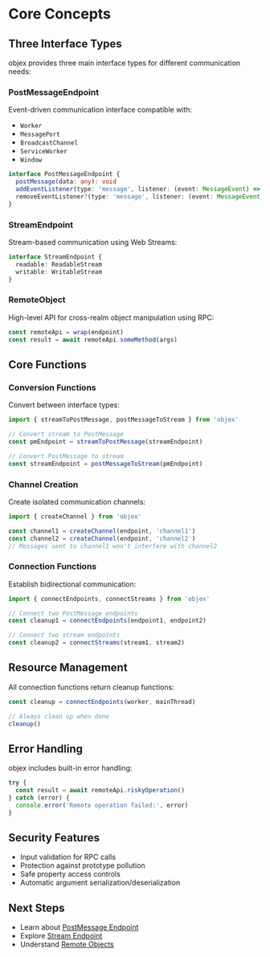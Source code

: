 # Core Concepts

## Three Interface Types

objex provides three main interface types for different communication needs:

### PostMessageEndpoint

Event-driven communication interface compatible with:
- `Worker`
- `MessagePort` 
- `BroadcastChannel`
- `ServiceWorker`
- `Window`

```typescript
interface PostMessageEndpoint {
  postMessage(data: any): void
  addEventListener(type: 'message', listener: (event: MessageEvent) => void): void
  removeEventListener?(type: 'message', listener: (event: MessageEvent) => void): void
}
```

### StreamEndpoint

Stream-based communication using Web Streams:

```typescript
interface StreamEndpoint {
  readable: ReadableStream
  writable: WritableStream
}
```

### RemoteObject

High-level API for cross-realm object manipulation using RPC:

```typescript
const remoteApi = wrap(endpoint)
const result = await remoteApi.someMethod(args)
```

## Core Functions

### Conversion Functions

Convert between interface types:

```typescript
import { streamToPostMessage, postMessageToStream } from 'objex'

// Convert stream to PostMessage
const pmEndpoint = streamToPostMessage(streamEndpoint)

// Convert PostMessage to stream  
const streamEndpoint = postMessageToStream(pmEndpoint)
```

### Channel Creation

Create isolated communication channels:

```typescript
import { createChannel } from 'objex'

const channel1 = createChannel(endpoint, 'channel1')
const channel2 = createChannel(endpoint, 'channel2')
// Messages sent to channel1 won't interfere with channel2
```

### Connection Functions

Establish bidirectional communication:

```typescript
import { connectEndpoints, connectStreams } from 'objex'

// Connect two PostMessage endpoints
const cleanup1 = connectEndpoints(endpoint1, endpoint2)

// Connect two stream endpoints
const cleanup2 = connectStreams(stream1, stream2)
```

## Resource Management

All connection functions return cleanup functions:

```typescript
const cleanup = connectEndpoints(worker, mainThread)

// Always clean up when done
cleanup()
```

## Error Handling

objex includes built-in error handling:

```typescript
try {
  const result = await remoteApi.riskyOperation()
} catch (error) {
  console.error('Remote operation failed:', error)
}
```

## Security Features

- Input validation for RPC calls
- Protection against prototype pollution
- Safe property access controls
- Automatic argument serialization/deserialization

## Next Steps

- Learn about [PostMessage Endpoint](/guide/postmessage-endpoint)
- Explore [Stream Endpoint](/guide/stream-endpoint)
- Understand [Remote Objects](/guide/remote-objects)